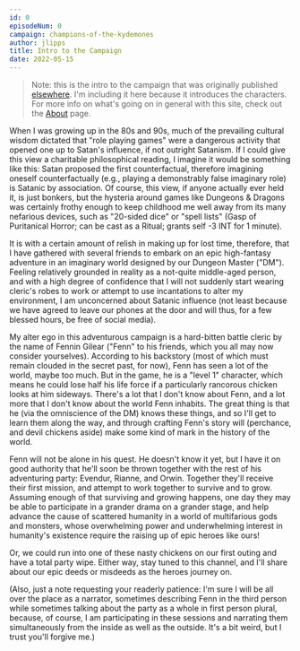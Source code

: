 ```yaml
---
id: 0
episodeNum: 0
campaign: champions-of-the-kydemones
author: jlipps
title: Intro to the Campaign
date: 2022-05-15
---
```


> Note: this is the intro to the campaign that was originally published
[elsewhere](http://rcsa.regent-college.edu/blog/2022/5/31/2022-summer-issue-1). I'm including it
here because it introduces the characters. For more info on what's going on in general with this
site, check out the [About](/about) page.

When I was growing up in the 80s and 90s, much of the prevailing cultural wisdom dictated that "role playing games" were a dangerous activity that opened one up to Satan's influence, if not outright Satanism. If I could give this view a charitable philosophical reading, I imagine it would be something like this: Satan proposed the first counterfactual, therefore imagining oneself counterfactually (e.g., playing a demonstrably false imaginary role) is Satanic by association. Of course, this view, if anyone actually ever held it, is just bonkers, but the hysteria around games like Dungeons & Dragons was certainly frothy enough to keep childhood me well away from its many nefarious devices, such as "20-sided dice" or "spell lists" (Gasp of Puritanical Horror; can be cast as a Ritual; grants self -3 INT for 1 minute).

It is with a certain amount of relish in making up for lost time, therefore, that I have gathered with several friends to embark on an epic high-fantasy adventure in an imaginary world designed by our Dungeon Master ("DM"). Feeling relatively grounded in reality as a not-quite middle-aged person, and with a high degree of confidence that I will not suddenly start wearing cleric's robes to work or attempt to use incantations to alter my environment, I am unconcerned about Satanic influence (not least because we have agreed to leave our phones at the door and will thus, for a few blessed hours, be free of social media).

My alter ego in this adventurous campaign is a hard-bitten battle cleric by the name of Fennin Gilear ("Fenn" to his friends, which you all may now consider yourselves). According to his backstory (most of which must remain clouded in the secret past, for now), Fenn has seen a lot of the world, maybe too much. But in the game, he is a "level 1" character, which means he could lose half his life force if a particularly rancorous chicken looks at him sideways. There's a lot that I don't know about Fenn, and a lot more that I don't know about the world Fenn inhabits. The great thing is that he (via the omniscience of the DM) knows these things, and so I'll get to learn them along the way, and through crafting Fenn's story will (perchance, and devil chickens aside) make some kind of mark in the history of the world.

Fenn will not be alone in his quest. He doesn't know it yet, but I have it on good authority that he'll soon be thrown together with the rest of his adventuring party: Evendur, Rianne, and Orwin. Together they'll receive their first mission, and attempt to work together to survive and to grow. Assuming enough of that surviving and growing happens, one day they may be able to participate in a grander drama on a grander stage, and help advance the cause of scattered humanity in a world of multifarious gods and monsters, whose overwhelming power and underwhelming interest in humanity's existence require the raising up of epic heroes like ours!

Or, we could run into one of these nasty chickens on our first outing and have a total party wipe. Either way, stay tuned to this channel, and I'll share about our epic deeds or misdeeds as the heroes journey on.

(Also, just a note requesting your readerly patience: I'm sure I will be all over the place as a narrator, sometimes describing Fenn in the third person while sometimes talking about the party as a whole in first person plural, because, of course, I am participating in these sessions and narrating them simultaneously from the inside as well as the outside. It's a bit weird, but I trust you'll forgive me.)

